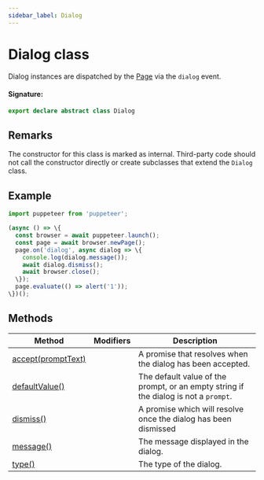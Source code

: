 ```yaml
---
sidebar_label: Dialog
---
```


# Dialog class

Dialog instances are dispatched by the [Page](./puppeteer.page.md) via the `dialog` event.

#### Signature:

```typescript
export declare abstract class Dialog
```

## Remarks

The constructor for this class is marked as internal. Third-party code should not call the constructor directly or create subclasses that extend the `Dialog` class.

## Example

```ts
import puppeteer from 'puppeteer';

(async () => \{
  const browser = await puppeteer.launch();
  const page = await browser.newPage();
  page.on('dialog', async dialog => \{
    console.log(dialog.message());
    await dialog.dismiss();
    await browser.close();
  \});
  page.evaluate(() => alert('1'));
\})();
```

## Methods

| Method                                               | Modifiers | Description                                                                                     |
| ---------------------------------------------------- | --------- | ----------------------------------------------------------------------------------------------- |
| [accept(promptText)](./puppeteer.dialog.accept.md)   |           | A promise that resolves when the dialog has been accepted.                                      |
| [defaultValue()](./puppeteer.dialog.defaultvalue.md) |           | The default value of the prompt, or an empty string if the dialog is not a <code>prompt</code>. |
| [dismiss()](./puppeteer.dialog.dismiss.md)           |           | A promise which will resolve once the dialog has been dismissed                                 |
| [message()](./puppeteer.dialog.message.md)           |           | The message displayed in the dialog.                                                            |
| [type()](./puppeteer.dialog.type.md)                 |           | The type of the dialog.                                                                         |
